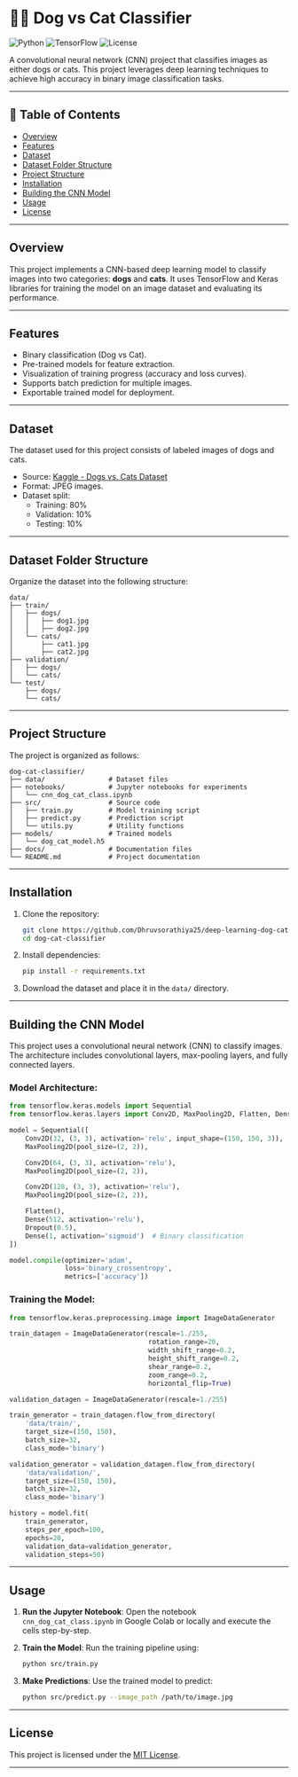 # 🐶🐱 Dog vs Cat Classifier

![Python](https://img.shields.io/badge/python-3.12-blue.svg)
![TensorFlow](https://img.shields.io/badge/TensorFlow-2.x-orange.svg)
![License](https://img.shields.io/badge/license-MIT-green.svg)

A convolutional neural network (CNN) project that classifies images as either dogs or cats. This project leverages deep learning techniques to achieve high accuracy in binary image classification tasks.

---

## 📖 Table of Contents

- [Overview](#overview)
- [Features](#features)
- [Dataset](#dataset)
- [Dataset Folder Structure](#dataset-folder-structure)
- [Project Structure](#project-structure)
- [Installation](#installation)
- [Building the CNN Model](#building-the-cnn-model)
- [Usage](#usage)
- [License](#license)

---

## Overview

This project implements a CNN-based deep learning model to classify images into two categories: **dogs** and **cats**. It uses TensorFlow and Keras libraries for training the model on an image dataset and evaluating its performance.

---

## Features

- Binary classification (Dog vs Cat).
- Pre-trained models for feature extraction.
- Visualization of training progress (accuracy and loss curves).
- Supports batch prediction for multiple images.
- Exportable trained model for deployment.

---

## Dataset

The dataset used for this project consists of labeled images of dogs and cats.

- Source: [Kaggle - Dogs vs. Cats Dataset](https://www.kaggle.com/c/dogs-vs-cats)
- Format: JPEG images.
- Dataset split:
  - Training: 80%
  - Validation: 10%
  - Testing: 10%

---

## Dataset Folder Structure

Organize the dataset into the following structure:

```
data/
├── train/
│   ├── dogs/
│   │   ├── dog1.jpg
│   │   ├── dog2.jpg
│   └── cats/
│       ├── cat1.jpg
│       ├── cat2.jpg
├── validation/
│   ├── dogs/
│   └── cats/
└── test/
    ├── dogs/
    └── cats/
```

---

## Project Structure

The project is organized as follows:

```
dog-cat-classifier/
├── data/                # Dataset files
├── notebooks/           # Jupyter notebooks for experiments
│   └── cnn_dog_cat_class.ipynb
├── src/                 # Source code
│   ├── train.py         # Model training script
│   ├── predict.py       # Prediction script
│   └── utils.py         # Utility functions
├── models/              # Trained models
│   └── dog_cat_model.h5
├── docs/                # Documentation files
└── README.md            # Project documentation
```

---

## Installation 

1. Clone the repository:

   ```bash
   git clone https://github.com/Dhruvsorathiya25/deep-learning-dog-cat-classifier.git
   cd dog-cat-classifier
   ```

2. Install dependencies:

   ```bash
   pip install -r requirements.txt
   ```

3. Download the dataset and place it in the `data/` directory.

---

## Building the CNN Model

This project uses a convolutional neural network (CNN) to classify images. The architecture includes convolutional layers, max-pooling layers, and fully connected layers.

### Model Architecture:

```python
from tensorflow.keras.models import Sequential
from tensorflow.keras.layers import Conv2D, MaxPooling2D, Flatten, Dense, Dropout

model = Sequential([
    Conv2D(32, (3, 3), activation='relu', input_shape=(150, 150, 3)),
    MaxPooling2D(pool_size=(2, 2)),

    Conv2D(64, (3, 3), activation='relu'),
    MaxPooling2D(pool_size=(2, 2)),

    Conv2D(128, (3, 3), activation='relu'),
    MaxPooling2D(pool_size=(2, 2)),

    Flatten(),
    Dense(512, activation='relu'),
    Dropout(0.5),
    Dense(1, activation='sigmoid')  # Binary classification
])

model.compile(optimizer='adam',
              loss='binary_crossentropy',
              metrics=['accuracy'])
```

### Training the Model:

```python
from tensorflow.keras.preprocessing.image import ImageDataGenerator

train_datagen = ImageDataGenerator(rescale=1./255,
                                   rotation_range=20,
                                   width_shift_range=0.2,
                                   height_shift_range=0.2,
                                   shear_range=0.2,
                                   zoom_range=0.2,
                                   horizontal_flip=True)

validation_datagen = ImageDataGenerator(rescale=1./255)

train_generator = train_datagen.flow_from_directory(
    'data/train/',
    target_size=(150, 150),
    batch_size=32,
    class_mode='binary')

validation_generator = validation_datagen.flow_from_directory(
    'data/validation/',
    target_size=(150, 150),
    batch_size=32,
    class_mode='binary')

history = model.fit(
    train_generator,
    steps_per_epoch=100,
    epochs=20,
    validation_data=validation_generator,
    validation_steps=50)
```

---

## Usage

1. **Run the Jupyter Notebook**:
   Open the notebook `cnn_dog_cat_class.ipynb` in Google Colab or locally and execute the cells step-by-step.

2. **Train the Model**:
   Run the training pipeline using:

   ```bash
   python src/train.py
   ```

3. **Make Predictions**:
   Use the trained model to predict:
   ```bash
   python src/predict.py --image_path /path/to/image.jpg
   ```

---

## License

This project is licensed under the [MIT License](LICENSE).

---
